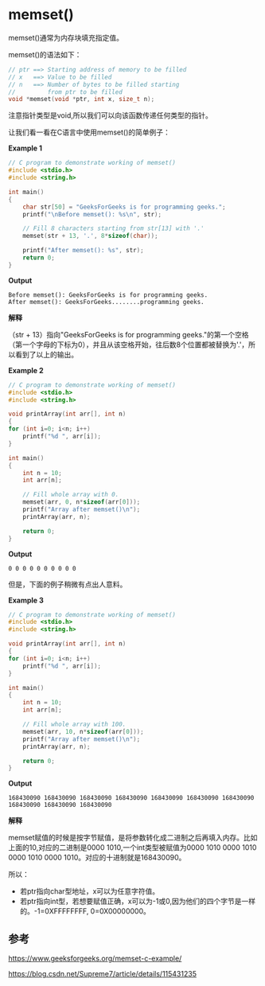 # memset()

memset()通常为内存块填充指定值。

memset()的语法如下：

```c
// ptr ==> Starting address of memory to be filled
// x   ==> Value to be filled
// n   ==> Number of bytes to be filled starting 
//         from ptr to be filled
void *memset(void *ptr, int x, size_t n);
```

注意指针类型是void,所以我们可以向该函数传递任何类型的指针。

让我们看一看在C语言中使用memset()的简单例子：

**Example 1**

```c
// C program to demonstrate working of memset()
#include <stdio.h>
#include <string.h>

int main()
{
	char str[50] = "GeeksForGeeks is for programming geeks.";
	printf("\nBefore memset(): %s\n", str);

	// Fill 8 characters starting from str[13] with '.'
	memset(str + 13, '.', 8*sizeof(char));

	printf("After memset(): %s", str);
	return 0;
}
```

**Output**

```
Before memset(): GeeksForGeeks is for programming geeks.
After memset(): GeeksForGeeks........programming geeks.
```

**解释**

（str + 13）指向"GeeksForGeeks is for programming geeks."的第一个空格（第一个字母的下标为0），并且从该空格开始，往后数8个位置都被替换为'.'，所以看到了以上的输出。

**Example 2**

```c
// C program to demonstrate working of memset()
#include <stdio.h>
#include <string.h>

void printArray(int arr[], int n)
{
for (int i=0; i<n; i++)
	printf("%d ", arr[i]);
}

int main()
{
	int n = 10;
	int arr[n];

	// Fill whole array with 0.
	memset(arr, 0, n*sizeof(arr[0]));
	printf("Array after memset()\n");
	printArray(arr, n);

	return 0;
}
```

**Output**

```
0 0 0 0 0 0 0 0 0 0
```

但是，下面的例子稍微有点出人意料。

**Example 3**

```c
// C program to demonstrate working of memset()
#include <stdio.h>
#include <string.h>

void printArray(int arr[], int n)
{
for (int i=0; i<n; i++)
	printf("%d ", arr[i]);
}

int main()
{
	int n = 10;
	int arr[n];

	// Fill whole array with 100.
	memset(arr, 10, n*sizeof(arr[0]));
	printf("Array after memset()\n");
	printArray(arr, n);

	return 0;
}
```

**Output**

```
168430090 168430090 168430090 168430090 168430090 168430090 168430090 168430090 168430090 168430090
```

**解释**

memset赋值的时候是按字节赋值，是将参数转化成二进制之后再填入内存。比如上面的10,对应的二进制是0000 1010,一个int类型被赋值为0000 1010 0000 1010 0000 1010 0000 1010。对应的十进制就是168430090。

所以：

* 若ptr指向char型地址，x可以为任意字符值。
* 若ptr指向int型，若想要赋值正确，x可以为-1或0,因为他们的四个字节是一样的。-1=0XFFFFFFFF, 0=0X00000000。

## 参考

https://www.geeksforgeeks.org/memset-c-example/

https://blog.csdn.net/Supreme7/article/details/115431235